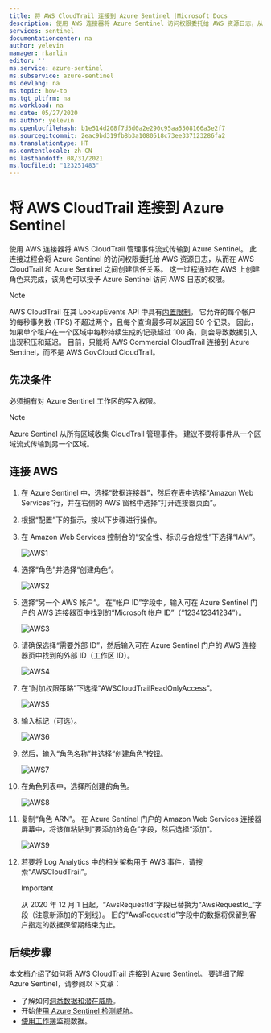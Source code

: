 ```yaml
---
title: 将 AWS CloudTrail 连接到 Azure Sentinel |Microsoft Docs
description: 使用 AWS 连接器将 Azure Sentinel 访问权限委托给 AWS 资源日志，从而在 AWS CloudTrail 和 Azure Sentinel 之间创建信任关系。
services: sentinel
documentationcenter: na
author: yelevin
manager: rkarlin
editor: ''
ms.service: azure-sentinel
ms.subservice: azure-sentinel
ms.devlang: na
ms.topic: how-to
ms.tgt_pltfrm: na
ms.workload: na
ms.date: 05/27/2020
ms.author: yelevin
ms.openlocfilehash: b1e514d208f7d5d0a2e290c95aa5508166a3e2f7
ms.sourcegitcommit: 2eac9bd319fb8b3a1080518c73ee337123286fa2
ms.translationtype: HT
ms.contentlocale: zh-CN
ms.lasthandoff: 08/31/2021
ms.locfileid: "123251483"
---
```

# <a name="connect-aws-cloudtrail-to-azure-sentinel"></a>将 AWS CloudTrail 连接到 Azure Sentinel

使用 AWS 连接器将 AWS CloudTrail 管理事件流式传输到 Azure Sentinel。 此连接过程会将 Azure Sentinel 的访问权限委托给 AWS 资源日志，从而在 AWS CloudTrail 和 Azure Sentinel 之间创建信任关系。 这一过程通过在 AWS 上创建角色来完成，该角色可以授予 Azure Sentinel 访问 AWS 日志的权限。

> [!NOTE]
> AWS CloudTrail 在其 LookupEvents API 中具有[内置限制](https://docs.aws.amazon.com/awscloudtrail/latest/userguide/WhatIsCloudTrail-Limits.html)。 它允许的每个帐户的每秒事务数 (TPS) 不超过两个，且每个查询最多可以返回 50 个记录。 因此，如果单个租户在一个区域中每秒持续生成的记录超过 100 条，则会导致数据引入出现积压和延迟。
> 目前，只能将 AWS Commercial CloudTrail 连接到 Azure Sentinel，而不是 AWS GovCloud CloudTrail。

## <a name="prerequisites"></a>先决条件

必须拥有对 Azure Sentinel 工作区的写入权限。

> [!NOTE]
> Azure Sentinel 从所有区域收集 CloudTrail 管理事件。 建议不要将事件从一个区域流式传输到另一个区域。

## <a name="connect-aws"></a>连接 AWS 


1. 在 Azure Sentinel 中，选择“数据连接器”，然后在表中选择“Amazon Web Services”行，并在右侧的 AWS 窗格中选择“打开连接器页面”。

1. 根据“配置”下的指示，按以下步骤进行操作。
 
1.  在 Amazon Web Services 控制台的“安全性、标识与合规性”下选择“IAM”。

    ![AWS1](./media/connect-aws/aws-1.png)

1.  选择“角色”并选择“创建角色”。

    ![AWS2](./media/connect-aws/aws-2.png)

1.  选择“另一个 AWS 帐户”。 在“帐户 ID”字段中，输入可在 Azure Sentinel 门户的 AWS 连接器页中找到的“Microsoft 帐户 ID”（“123412341234”）。 

    ![AWS3](./media/connect-aws/aws-3.png)

1.  请确保选择“需要外部 ID”，然后输入可在 Azure Sentinel 门户的 AWS 连接器页中找到的外部 ID（工作区 ID）。

    ![AWS4](./media/connect-aws/aws-4.png)

1.  在“附加权限策略”下选择“AWSCloudTrailReadOnlyAccess”。

    ![AWS5](./media/connect-aws/aws-5.png)

1.  输入标记（可选）。

    ![AWS6](./media/connect-aws/aws-6.png)

1.  然后，输入“角色名称”并选择“创建角色”按钮。

    ![AWS7](./media/connect-aws/aws-7.png)

1.  在角色列表中，选择所创建的角色。

    ![AWS8](./media/connect-aws/aws-8.png)

1.  复制“角色 ARN”。 在 Azure Sentinel 门户的 Amazon Web Services 连接器屏幕中，将该值粘贴到“要添加的角色”字段，然后选择“添加”。

    ![AWS9](./media/connect-aws/aws-9.png)

1. 若要将 Log Analytics 中的相关架构用于 AWS 事件，请搜索“AWSCloudTrail”。

    > [!IMPORTANT]
    > 从 2020 年 12 月 1 日起，“AwsRequestId”字段已替换为“AwsRequestId_”字段（注意新添加的下划线）。 旧的“AwsRequestId”字段中的数据将保留到客户指定的数据保留期结束为止。

## <a name="next-steps"></a>后续步骤
本文档介绍了如何将 AWS CloudTrail 连接到 Azure Sentinel。 要详细了解 Azure Sentinel，请参阅以下文章：
- 了解如何[洞悉数据和潜在威胁](get-visibility.md)。
- 开始[使用 Azure Sentinel 检测威胁](detect-threats-built-in.md)。
- [使用工作簿](monitor-your-data.md)监视数据。